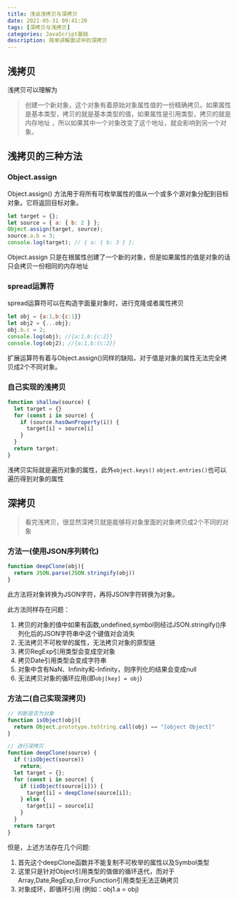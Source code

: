 ```yaml
---
title: 浅谈浅拷贝与深拷贝
date: 2021-05-31 09:41:20
tags: [深拷贝与浅拷贝]
categories: JavaScript基础
description: 简单讲解面试中的深拷贝
---
```


## 浅拷贝

浅拷贝可以理解为
>创建一个新对象，这个对象有着原始对象属性值的一份精确拷贝。如果属性是基本类型，拷贝的就是基本类型的值，如果属性是引用类型，拷贝的就是内存地址 ，所以如果其中一个对象改变了这个地址，就会影响到另一个对象。

## 浅拷贝的三种方法

### Object.assign

Object.assign() 方法用于将所有可枚举属性的值从一个或多个源对象分配到目标对象。它将返回目标对象。

```js
let target = {};
let source = { a: { b: 2 } };
Object.assign(target, source);
source.a.b = 3;
console.log(target); // { a: { b: 3 } };
```

Object.assign 只是在根属性创建了一个新的对象，但是如果属性的值是对象的话只会拷贝一份相同的内存地址

### spread运算符

spread运算符可以在构造字面量对象时，进行克隆或者属性拷贝

```js
let obj = {a:1,b:{c:1}}
let obj2 = {...obj};
obj.b.c = 2;
console.log(obj); //{a:1,b:{c:2}}
console.log(obj2); //{a:1,b:{c:2}}
```
扩展运算符有着与Object.assign()同样的缺陷，对于值是对象的属性无法完全拷贝成2个不同对象。

### 自己实现的浅拷贝

```js
function shallow(source) {
  let target = {}
  for (const i in source) {
    if (source.hasOwnProperty(i)) {
      target[i] = source[i]
    }
  }
  return target;
}
```
浅拷贝实际就是遍历对象的属性，此外```object.keys()``` ```object.entries()```也可以遍历得到对象的属性

## 深拷贝

>看完浅拷贝，很显然深拷贝就是能够将对象里面的对象拷贝成2个不同的对象

### 方法一(使用JSON序列转化)

```js
function deepClone(obj){
  return JSON.parse(JSON.stringify(obj))
}
```
此方法将对象转换为JSON字符，再将JSON字符转换为对象。

此方法同样存在问题：

1. 拷贝的对象的值中如果有函数,undefined,symbol则经过JSON.stringify()序列化后的JSON字符串中这个键值对会消失
2. 无法拷贝不可枚举的属性，无法拷贝对象的原型链
3. 拷贝RegExp引用类型会变成空对象
4. 拷贝Date引用类型会变成字符串
5. 对象中含有NaN、Infinity和-Infinity，则序列化的结果会变成null
6. 无法拷贝对象的循环应用(即```obj[key] = obj```)

### 方法二(自己实现深拷贝)

```js
// 判断是否为对象
function isObject(obj){
  return Object.prototype.toString.call(obj) == "[object Object]"
}

// 进行深拷贝
function deepClone(source) {
  if (!isObject(source))
    return;
  let target = {};
  for (const i in source) {
    if (isObject(source[i])) {
      target[i] = deepClone(source[i]);
    } else {
      target[i] = source[i]
    }
  }
  return target
}
```
但是，上述方法存在几个问题:

1. 首先这个deepClone函数并不能复制不可枚举的属性以及Symbol类型
2. 这里只是针对Object引用类型的值做的循环迭代，而对于Array,Date,RegExp,Error,Function引用类型无法正确拷贝
3. 对象成环，即循环引用 (例如：obj1.a = obj)

